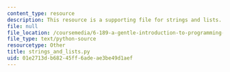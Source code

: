 ```yaml
---
content_type: resource
description: This resource is a supporting file for strings and lists.
file: null
file_location: /coursemedia/6-189-a-gentle-introduction-to-programming-using-python-january-iap-2011/01e2713db68245ff6adeae3be49d1aef_strings_and_lists.py
file_type: text/python-source
resourcetype: Other
title: strings_and_lists.py
uid: 01e2713d-b682-45ff-6ade-ae3be49d1aef
---
```

